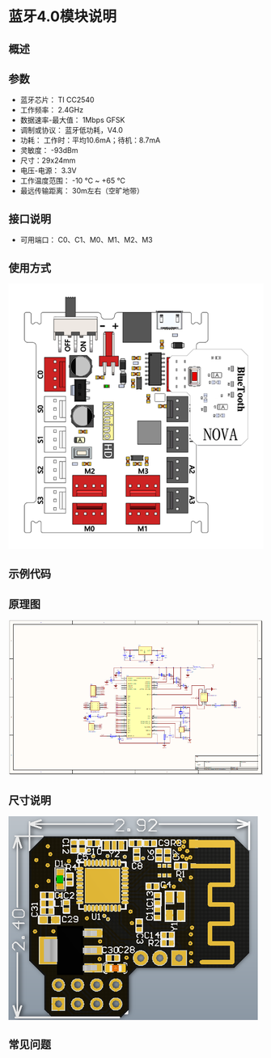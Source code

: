 # 蓝牙4.0模块说明

## 概述

## 参数
- 蓝牙芯片： TI CC2540
- 工作频率： 2.4GHz
- 数据速率-最大值： 1Mbps GFSK
- 调制或协议： 蓝牙低功耗，V4.0
- 功耗： 工作时：平均10.6mA；待机：8.7mA
- 灵敏度： -93dBm
- 尺寸：29x24mm
- 电压-电源： 3.3V
- 工作温度范围： -10 ℃ ~ +65 ℃
- 最远传输距离： 30m左右（空旷地带）

## 接口说明
- 可用端口： C0、C1、M0、M1、M2、M3

## 使用方式
![](./images/45.png)

## 示例代码

## 原理图
![](./images/113.png)

## 尺寸说明
![](./images/114.png)

## 常见问题
